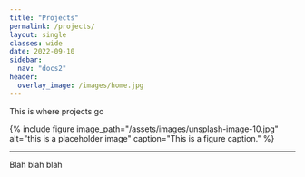 ```yaml
---
title: "Projects"
permalink: /projects/
layout: single 
classes: wide
date: 2022-09-10
sidebar:
  nav: "docs2"
header:
  overlay_image: /images/home.jpg
---
```


This is where projects go

{% include figure image_path="/assets/images/unsplash-image-10.jpg" alt="this is a placeholder image" caption="This is a figure caption." %}

---

Blah blah blah
